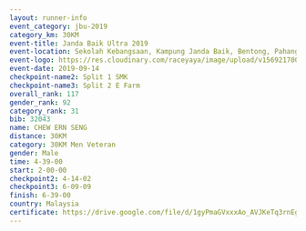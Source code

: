 ```yaml
---
layout: runner-info 
event_category: jbu-2019 
category_km: 30KM 
event-title: Janda Baik Ultra 2019  
event-location: Sekolah Kebangsaan, Kampung Janda Baik, Bentong, Pahang, Malaysia 
event-logo: https://res.cloudinary.com/raceyaya/image/upload/v1569217009/logo/janda-baik_vch1pc.jpg 
event-date: 2019-09-14 
checkpoint-name2: Split 1 SMK 
checkpoint-name3: Split 2 E Farm 
overall_rank: 117
gender_rank: 92
category_rank: 31
bib: 32043
name: CHEW ERN SENG
distance: 30KM
category: 30KM Men Veteran
gender: Male
time: 4-39-00
start: 2-00-00
checkpoint2: 4-14-02
checkpoint3: 6-09-09
finish: 6-39-00
country: Malaysia
certificate: https://drive.google.com/file/d/1gyPmaGVxxxAo_AVJKeTq3rnEgwfgLyFL/view?usp=sharing
---
```

